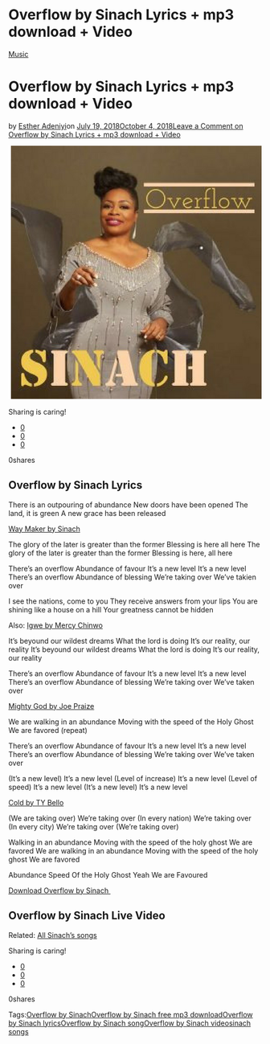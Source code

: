 # Overflow by Sinach Lyrics + mp3 download + Video

[Music](https://estheradeniyi.com/category/music/)
# Overflow by Sinach Lyrics + mp3 download + Video

by [Esther Adeniyi](https://estheradeniyi.com/author/esther-adeniyi/)on [July 19, 2018October 4, 2018](https://estheradeniyi.com/overflow-by-sinach-lyrics-mp3-download-video/)[Leave a Comment on Overflow by Sinach Lyrics + mp3 download + Video](https://estheradeniyi.com/overflow-by-sinach-lyrics-mp3-download-video/#respond)

![Overflow by Sinach image](images\overflow.png)

Sharing is caring!

- [0](https://www.facebook.com/sharer/sharer.php?u=https%3A%2F%2Festheradeniyi.com%2Foverflow-by-sinach-lyrics-mp3-download-video%2F&amp;t=Overflow%20by%20Sinach%20Lyrics%20%2B%20mp3%20download%20%2B%20Video)
- [0](https://twitter.com/intent/tweet?text=Overflow%20by%20Sinach%20Lyrics%20%2B%20mp3%20download%20%2B%20Video&amp;url=https%3A%2F%2Festheradeniyi.com%2Foverflow-by-sinach-lyrics-mp3-download-video%2F)
- [0](#)

0shares

## Overflow by Sinach Lyrics

There is an outpouring of abundance
 New doors have been opened
 The land, it is green
 A new grace has been released

[Way Maker by Sinach](https://estheradeniyi.com/way-maker-by-sinach-lyrics-mp3-download/)

The glory of the later is greater than the former
 Blessing is here all here
 The glory of the later is greater than the former
 Blessing is here, all here

There&#x2019;s an overflow
 Abundance of favour
 It&#x2019;s a new level
 It&#x2019;s a new level
 There&#x2019;s an overflow
 Abundance of blessing
 We&#x2019;re taking over
 We&#x2019;ve takien over

I see the nations, come to you
 They receive answers from your lips
 You are shining like a house on a hill
 Your greatness cannot be hidden

Also: [Igwe by Mercy Chinwo](https://estheradeniyi.com/lyrics-igwe-by-mercy-chinwo-mp3/)

It&#x2019;s beyound our wildest dreams
 What the lord is doing
 It&#x2019;s our reality, our reality
 It&#x2019;s beyound our wildest dreams
 What the lord is doing
 It&#x2019;s our reality, our reality

There&#x2019;s an overflow
 Abundance of favour
 It&#x2019;s a new level
 It&#x2019;s a new level
 There&#x2019;s an overflow
 Abundance of blessing
 We&#x2019;re taking over
 We&#x2019;ve taken over

[Mighty God by Joe Praize](https://estheradeniyi.com/mighty-god-joepraize/)

We are walking in an abundance
 Moving with the speed of the Holy Ghost
 We are favored
 (repeat)

There&#x2019;s an overflow
 Abundance of favour
 It&#x2019;s a new level
 It&#x2019;s a new level
 There&#x2019;s an overflow
 Abundance of blessing
 We&#x2019;re taking over
 We&#x2019;ve taken over

(It&#x2019;s a new level)
 It&#x2019;s a new level
 (Level of increase)
 It&#x2019;s a new level
 (Level of speed)
 It&#x2019;s a new level
 (It&#x2019;s a new level)
 It&#x2019;s a new level

[Cold by TY Bello](https://estheradeniyi.com/download-cold-ty-bello-lyrics/)

(We are taking over)
 We&#x2019;re taking over
 (In every nation)
 We&#x2019;re taking over
 (In every city)
 We&#x2019;re taking over
 (We&#x2019;re taking over)

Walking in an abundance
 Moving with the speed of the holy ghost
 We are favored
 We are walking in an abundance
 Moving with the speed of the holy ghost
 We are favored

Abundance
 Speed
 Of the Holy Ghost
 Yeah
 We are Favoured

[Download Overflow by Sinach&#xA0;](http://9jaflaver.com/download-music-mp3-sinach-overflow/)

## Overflow by Sinach Live Video

Related: [All Sinach&#x2019;s songs](https://estheradeniyi.com/all-sinach-songs-a-comprehensive-list/)

Sharing is caring!

- [0](https://www.facebook.com/sharer/sharer.php?u=https%3A%2F%2Festheradeniyi.com%2Foverflow-by-sinach-lyrics-mp3-download-video%2F&amp;t=Overflow%20by%20Sinach%20Lyrics%20%2B%20mp3%20download%20%2B%20Video)
- [0](https://twitter.com/intent/tweet?text=Overflow%20by%20Sinach%20Lyrics%20%2B%20mp3%20download%20%2B%20Video&amp;url=https%3A%2F%2Festheradeniyi.com%2Foverflow-by-sinach-lyrics-mp3-download-video%2F)
- [0](#)

0shares

Tags:[Overflow by Sinach](https://estheradeniyi.com/tag/overflow-by-sinach/)[Overflow by Sinach free mp3 download](https://estheradeniyi.com/tag/overflow-by-sinach-free-mp3-download/)[Overflow by Sinach lyrics](https://estheradeniyi.com/tag/overflow-by-sinach-lyrics/)[Overflow by Sinach song](https://estheradeniyi.com/tag/overflow-by-sinach-song/)[Overflow by Sinach video](https://estheradeniyi.com/tag/overflow-by-sinach-video/)[sinach songs](https://estheradeniyi.com/tag/sinach-songs/)